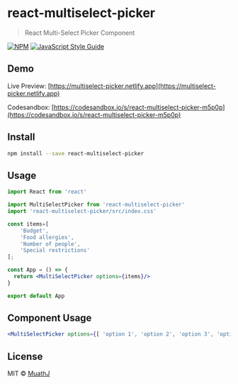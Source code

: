 # react-multiselect-picker

> React Multi-Select Picker Component

[![NPM](https://img.shields.io/npm/v/react-multiselect-picker.svg)](https://www.npmjs.com/package/react-multiselect-picker) [![JavaScript Style Guide](https://img.shields.io/badge/code_style-standard-brightgreen.svg)](https://standardjs.com)

## Demo
Live Preview: [https://multiselect-picker.netlify.app](https://multiselect-picker.netlify.app)

Codesandbox: [https://codesandbox.io/s/react-multiselect-picker-m5p0p](https://codesandbox.io/s/react-multiselect-picker-m5p0p)

## Install

```bash
npm install --save react-multiselect-picker
```

## Usage

```jsx
import React from 'react'

import MultiSelectPicker from 'react-multiselect-picker'
import 'react-multiselect-picker/src/index.css'

const items=[
    'Budget',
    'Food allergies',
    'Number of people',
    'Special restrictions'
];

const App = () => {
  return <MultiSelectPicker options={items}/>
}

export default App

```

## Component Usage

```jsx
<MultiSelectPicker options={[ 'option 1', 'option 2', 'option 3', 'option 4' ]}/>
```



## License

MIT © [MuathJ](https://github.com/MuathJ)
